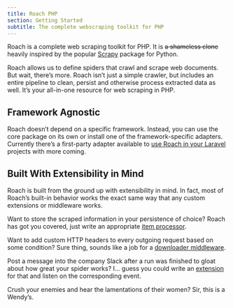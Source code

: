 ```yaml
---
title: Roach PHP
section: Getting Started
subtitle: The complete webscraping toolkit for PHP
---
```


Roach is a complete web scraping toolkit for PHP. It is ~~a shameless clone~~ heavily inspired by the popular [Scrapy](https://docs.scrapy.org) package for Python.

Roach allows us to define spiders that crawl and scrape web documents. But wait, there’s more. Roach isn’t just a simple crawler, but includes an entire pipeline to clean, persist and otherwise process extracted data as well. It’s your all-in-one resource for web scraping in PHP.

## Framework Agnostic

Roach doesn’t depend on a specific framework. Instead, you can use the core package on its own or install one of the framework-specific adapters. Currently there’s a first-party adapter available to [use Roach in your Laravel](/docs/laravel) projects with more coming.

## Built With Extensibility in Mind

Roach is built from the ground up with extensibility in mind. In fact, most of Roach’s built-in behavior works the exact same way that any custom extensions or middleware works.

Want to store the scraped information in your persistence of choice? Roach has got you covered, just write an appropriate [item processor](/docs/item-pipeline).

Want to add custom HTTP headers to every outgoing request based on some condition? Sure thing, sounds like a job for a [downloader middleware](/docs/downloader-middleware).

Post a message into the company Slack after a run was finished to gloat about how great your spider works? I... guess you could write an [extension](/docs/extensions) for that and listen on the corresponding event.

Crush your enemies and hear the lamentations of their women? Sir, this is a Wendy’s.
